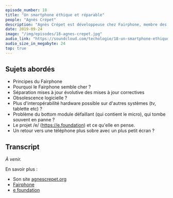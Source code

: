 ```yaml
---
episode_number: 18
title: "Un smartphone éthique et réparable"
people: "Agnès Crépet"
description: "Agnès Crépet est développeuse chez Fairphone, membre des Duchess France, une association pour valoriser les femmes développeuses et cofondatrice de la conférence MIX-IT."
date: 2019-09-24
image: "/img/episodes/18-agnes-crepet.jpg"
audio_link: "https://soundcloud.com/techologie/18-un-smartphone-ethique-et-reparable"
audio_size_in_megabyte: 24
top: true
---
```


## Sujets abordés

* Principes du Fairphone
* Pourquoi le Fairphone semble cher ?
* Séparation mises à jour évolutive des mises à jour correctives
* Obsolescence logicielle ?
* Plus d'interopérabilité hardware possible sur d'autres systèmes (tv, tablette etc) ?
* Problème du bottom module défaillant (qui contient le micro), qui tombe souvent en panne ?
* Le projet /e/ (https://e.foundation) et ce qu'elle en pense.
* Un retour vers une téléphone plus sobre avec un plus petit écran ?

## Transcript

_À venir._

<div class="block">
En savoir plus :

* Son site [agnescrepet.org](https://agnescrepet.org/)
* [Fairphone](https://www.fairphone.com/fr/)
* [e foundation](https://e.foundation/?lang=fr)

</div>
